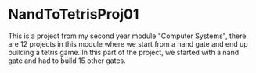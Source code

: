# NandToTetrisProj01
This is a project from my second year module "Computer Systems", there are 12 projects in this module where we start from a nand 
gate and end up building a tetris game. 
In this part of the project, we started with a nand gate and had to build 15 other gates.
